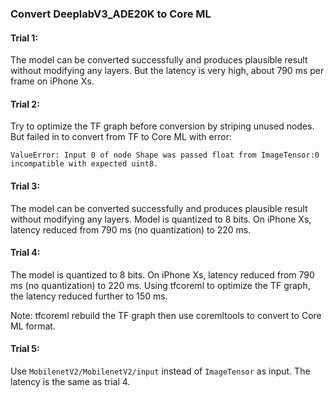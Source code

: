 ### Convert DeeplabV3_ADE20K to Core ML

#### Trial 1:

The model can be converted successfully and produces plausible result without modifying
any layers. But the latency is very high, about 790 ms per frame on iPhone Xs.

#### Trial 2:

Try to optimize the TF graph before conversion by striping unused nodes. But failed in to
convert from TF to Core ML with error:

```
ValueError: Input 0 of node Shape was passed float from ImageTensor:0 incompatible with expected uint8.
```

#### Trial 3:

The model can be converted successfully and produces plausible result without modifying
any layers. Model is quantized to 8 bits. On iPhone Xs, latency reduced from 790 ms (no
quantization) to 220 ms.

#### Trial 4:

The model is quantized to 8 bits. On iPhone Xs, latency reduced from 790 ms (no quantization)
to 220 ms. Using tfcoreml to optimize the TF graph, the latency reduced further to 150 ms.

Note: tfcoreml rebuild the TF graph then use coremltools to convert to Core ML format.

#### Trial 5:

Use `MobilenetV2/MobilenetV2/input` instead of `ImageTensor` as input. The latency is the same as trial 4.


